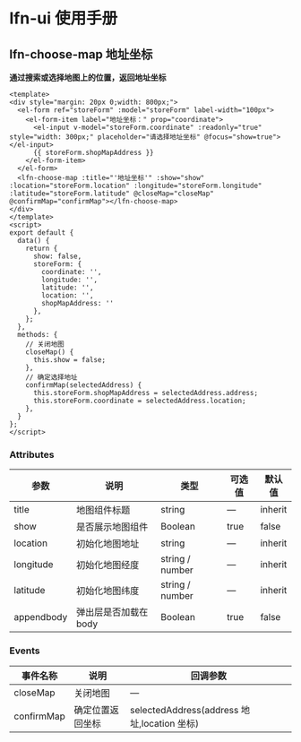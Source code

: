# lfn-ui 使用手册

## lfn-choose-map 地址坐标

**通过搜索或选择地图上的位置，返回地址坐标**

```vue
<template>
<div style="margin: 20px 0;width: 800px;">
  <el-form ref="storeForm" :model="storeForm" label-width="100px">
    <el-form-item label="地址坐标：" prop="coordinate">
      <el-input v-model="storeForm.coordinate" :readonly="true" style="width: 300px;" placeholder="请选择地址坐标" @focus="show=true"></el-input>
      {{ storeForm.shopMapAddress }}
    </el-form-item>
  </el-form>
  <lfn-choose-map :title="'地址坐标'" :show="show" :location="storeForm.location" :longitude="storeForm.longitude" :latitude="storeForm.latitude" @closeMap="closeMap" @confirmMap="confirmMap"></lfn-choose-map>
</div>    
</template>
<script>
export default {
  data() {
    return {
      show: false,
      storeForm: {
        coordinate: '',
        longitude: '',
        latitude: '',
        location: '',
        shopMapAddress: ''
      },
    };
  },
  methods: {
    // 关闭地图
    closeMap() {
      this.show = false;
    },
    // 确定选择地址
    confirmMap(selectedAddress) {
      this.storeForm.shopMapAddress = selectedAddress.address;
      this.storeForm.coordinate = selectedAddress.location;
    },
  }
};
</script>
```

### Attributes

| 参数      | 说明    | 类型      | 可选值       | 默认值   |
|---------- |-------- |---------- |-------------  |-------- |
| title  | 地图组件标题    | string   | — | inherit |
| show  | 是否展示地图组件    | Boolean   | true | false |
| location  | 初始化地图地址  | string   | — | inherit |
| longitude  | 初始化地图经度    | string / number  | — | inherit |
| latitude  | 初始化地图纬度   | string / number  | — | inherit |
| appendbody  | 弹出层是否加载在body    | Boolean | true | false |

### Events
| 事件名称      | 说明    | 回调参数      |
|---------- |-------- |---------- |
| closeMap  | 关闭地图    | — |
| confirmMap  | 确定位置返回坐标    | selectedAddress(address 地址,location 坐标) |
